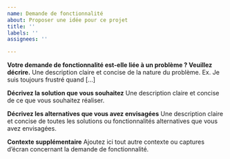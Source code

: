 ```yaml
---
name: Demande de fonctionnalité
about: Proposer une idée pour ce projet
title: ''
labels: ''
assignees: ''

---
```


**Votre demande de fonctionnalité est-elle liée à un problème ? Veuillez décrire.**
Une description claire et concise de la nature du problème. Ex. Je suis toujours frustré quand [...]

**Décrivez la solution que vous souhaitez**
Une description claire et concise de ce que vous souhaitez réaliser.

**Décrivez les alternatives que vous avez envisagées**
Une description claire et concise de toutes les solutions ou fonctionnalités alternatives que vous avez envisagées.

**Contexte supplémentaire**
Ajoutez ici tout autre contexte ou captures d’écran concernant la demande de fonctionnalité.
